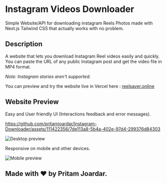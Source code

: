 # Instagram Videos Downloader

Simple Website/API for downloading instagram Reels Photos made with Next.js Tailwind CSS that actually works with no problem.

## Description

A website that lets you download Instagram Reel videos easily and quickly. You can paste the URL of any public Instagram post and get the video file in MP4 format.

_Note: Instagram stories aren't supported._

You can preview and try the website live in Vercel here : [reelsaver.online](https://reelsaver.online/)

## Website Preview

Easy and User friendly UI (Interactions feedback and error messages).


https://github.com/pritamjoardar/Instagram-Downloader/assets/111422356/7de113a8-5b4a-402e-97d4-299376d84303


![Desktop preview](https://github.com/pritamjoardar/Instagram-Downloader/blob/main/instadownloader.gif?raw=true)

Responsive on mobile and other devices.

![Mobile preview](https://github.com/pritamjoardar/Instagram-Downloader/blob/main/instaprephone.gif?raw=true)



## Made with ❤️ by Pritam Joardar.

